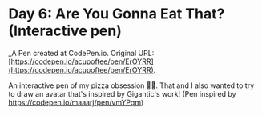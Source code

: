 # Day 6: Are You Gonna Eat That? (Interactive pen)
 _A Pen created at CodePen.io. Original URL: [https://codepen.io/acupoftee/pen/ErOYRR](https://codepen.io/acupoftee/pen/ErOYRR).

 An interactive pen of my pizza obsession 🍕🥰. That and I also wanted to try to draw an avatar that's inspired by Gigantic's work! (Pen inspired by https://codepen.io/maaarj/pen/vmYPqm)